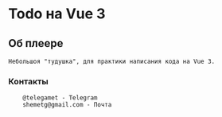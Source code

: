 # Todo на Vue 3

## Об плеере
```
Небольшоя "тудушка", для практики написания кода на Vue 3. 
```

### Контакты
```
    @telegamet - Telegram
    shemetg@gmail.com - Почта
```
